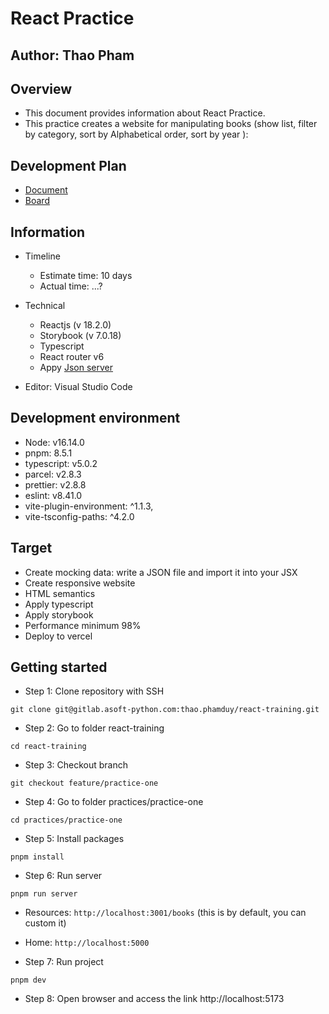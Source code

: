# React Practice

## Author: Thao Pham

## Overview

- This document provides information about React Practice.
- This practice creates a website for manipulating books (show list, filter by category, sort by Alphabetical order, sort by year ):

## Development Plan

- [Document](https://docs.google.com/document/d/1v6cOF6bXlXaN1R_P8ZbgoTr9C3mBltRnLB14p1sehoA/edit?usp=sharing)
- [Board](https://gitlab.asoft-python.com/thao.phamduy/react-training/-/boards/940)

## Information

- Timeline

  - Estimate time: 10 days
  - Actual time: ...?

- Technical

  - Reactjs (v 18.2.0)
  - Storybook (v 7.0.18)
  - Typescript
  - React router v6
  - Appy [Json server](https://www.npmjs.com/package/json-server)

- Editor: Visual Studio Code

## Development environment

- Node: v16.14.0
- pnpm: 8.5.1
- typescript: v5.0.2
- parcel: v2.8.3
- prettier: v2.8.8
- eslint: v8.41.0
- vite-plugin-environment: ^1.1.3,
- vite-tsconfig-paths: ^4.2.0

## Target

- Create mocking data: write a JSON file and import it into your JSX
- Create responsive website
- HTML semantics
- Apply typescript
- Apply storybook
- Performance minimum 98%
- Deploy to vercel

## Getting started

- Step 1: Clone repository with SSH

```
git clone git@gitlab.asoft-python.com:thao.phamduy/react-training.git
```

- Step 2: Go to folder react-training

```
cd react-training
```

- Step 3: Checkout branch

```
git checkout feature/practice-one
```

- Step 4: Go to folder practices/practice-one

```
cd practices/practice-one
```

- Step 5: Install packages

```
pnpm install
```

- Step 6: Run server

```
pnpm run server
```

- Resources: `http://localhost:3001/books` (this is by default, you can custom it)
- Home: `http://localhost:5000`

- Step 7: Run project

```
pnpm dev
```

- Step 8: Open browser and access the link http://localhost:5173
